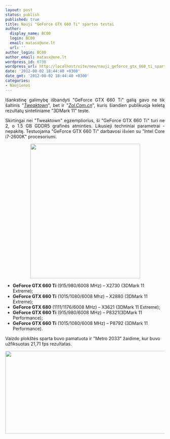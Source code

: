 ```yaml
---
layout: post
status: publish
published: true
title: Nauji "GeForce GTX 660 Ti" spartos testai
author:
  display_name: BC00
  login: BC00
  email: matasx@one.lt
  url: ''
author_login: BC00
author_email: matasx@one.lt
wordpress_id: 6738
wordpress_url: http://localhost/site/new/nauji_geforce_gtx_660_ti_spartos_testai/
date: '2012-08-02 18:44:40 +0300'
date_gmt: '2012-08-02 18:44:40 +0300'
categories:
- Naujienos
---
```

<p style="text-align: justify;">
	I&scaron;ankstinę galimybę i&scaron;bandyti &quot;GeForce GTX 660 Ti&quot; galią gavo ne tik &scaron;altinis &quot;<a href="http://www.technews.lt/naujiena/n/a/uzfiksuoti_pirmieji_geforce_gtx_660_ti_spartos_rezultatai__amd_turetu_buti_sunerime.html"><em>Tweaktown</em></a>&quot;, bet ir &quot;<a href="http://vga.zol.com.cn/310/3108610.html"><em>Zol.Com.cn</em></a>&quot;, kuris &scaron;iandien publikuoja keletą rezultatų sintetiniame &quot;3DMark 11&quot; teste.</p>
<p style="text-align: justify;">
	Skirtingai nei &quot;Tweaktown&quot; egzempliorius, &scaron;i &quot;GeForce GTX 660 Ti&quot; turi ne 2, o 1.5 GB GDDR5 grafinės atminties. Likusieji techniniai parametrai - nepakitę. Testuojama &quot;GeForce GTX 660 Ti&quot; darbavosi i&scaron;vien su &quot;Intel Core i7-2600K&quot; procesoriumi.</p>
<p style="text-align: center;">
	<img alt="" src="http://technews.lt/userfiles/660ti_zon.jpg" style="width: 347px; height: 425px;" /></p>
<ul>
<li>
		<strong>GeForce GTX 660 Ti</strong> (915/980/6008 MHz) &ndash; X2730 (3DMark 11 Extreme);</li>
<li>
		<strong>GeForce GTX 660 Ti</strong> (1015/1080/6008 &#1052;hz) &ndash; X2880 (3DMark 11 Extreme);</li>
<li>
		<strong>GeForce GTX 680</strong> (1111/1176/6008 MHz) &ndash; X3621 (3DMark 11 Extreme);</li>
<li>
		<strong>GeForce GTX 660 Ti</strong> (915/980/6008 MHz) &ndash; P8321(3DMark 11 Performance);</li>
<li>
		<strong>GeForce GTX 660 Ti</strong> (1015/1080/6008 &#1052;Hz) &ndash; P8792 (3DMark 11 Performance). <span></p>
<p>		</span></li>
</ul>
<p>
	<span>Vaizdo plok&scaron;tės sparta buvo pamatuota ir &quot;Metro 2033&quot; žaidime, kur buvo užfiksuotas 21,71 fps rezultatas.</span></p>
<p>
	<span><a href="http://technews.lt/userfiles/660ti_4_big.jpg"><img alt="" src="http://technews.lt/userfiles/660ti_4_big.jpg" style="width: 520px; height: 261px;" /></a></span></p>
